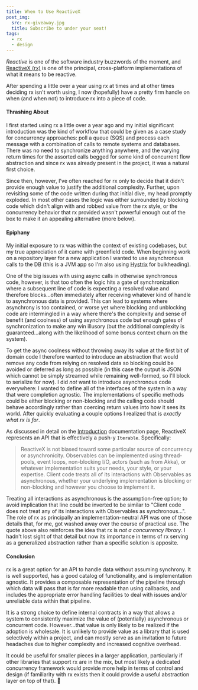 ```yaml
---
title: When to Use ReactiveX
post_img:
  src: rx-giveaway.jpg
  title: Subscribe to under your seat!
tags:
  - rx
  - design
---
```


_Reactive_ is one of the software industry buzzwords of the moment, and
[ReactiveX (rx)](http://reactivex.io/) is one of the principal,
cross-platform implementations of what it means to be reactive.

After spending a little over a year using rx at times and at other
times deciding rx isn't worth using, I now (hopefully) have a pretty
firm handle on when (and when not) to introduce rx into a piece of
code.
<!--more-->

#### Thrashing About

I first started using rx a little over a year ago and my initial significant
introduction was the kind of workflow that could be given as a case
study for concurrency approaches: poll a queue (SQS) and process each
message with a combination of calls to remote systems and databases.
There was no need to synchronize anything anywhere, and the varying
return times for the assorted calls begged for some kind
of concurrent flow abstraction and since rx was already present in the
project, it was a natural first choice.

Since then, however, I've often reached for rx only to decide
that it didn't provide enough value to justify the additional
complexity. Further, upon revisiting some of the code written during
that initial dive, my head promptly exploded. In most other cases
the logic was either surrounded by blocking code which didn't align
with and robbed value from the rx style, or the concurrency behavior
that rx provided wasn't powerful enough out of
the box to make it an appealing alternative (more below).

#### Epiphany

My initial exposure to rx was within the context of existing
codebases, but my true appreciation of it came with greenfield
code. When beginning work on a repository layer for a new application
I wanted to use asynchronous calls to the DB (this is a JVM app so I'm
also using [Hystrix](https://github.com/Netflix/Hystrix) for
bulkheading).

One of the big issues with using async calls in
otherwise synchronous code, however, is that too often the logic hits
a gate of synchronization where a subsequent line of code is expecting
a resolved value and therefore blocks...often immediately after
receiving whatever kind of handle to asynchronous data is
provided. This can lead to systems where asynchrony is too contained,
or worse yet where blocking and unblocking code are intermingled in a
way where there's the complexity and sense of benefit (and coolness) of using
asynchronous code but enough gates of synchronization to make any win
illusory (but the additional complexity is guaranteed...along with
the likelihood of some bonus context churn on the system).

To get the async coolness without throwing away its value at the first
bit of domain code I therefore wanted to introduce an abstraction that
would remove any code from relying on resolved data so blocking
could be avoided or deferred as long as possible (in
this case the output is JSON which cannot be simply streamed while
remaining well-formed, so I'll block to serialize for now).
I did *not* want to introduce asynchronous
code everywhere: I wanted to define all of the interfaces of the
system in a way that were completion agnostic. The implementations
of specific methods could be either blocking or non-blocking and the
calling code should behave accordingly rather than coercing return
values into how it sees its world. After quickly evaluating a couple
options I realized that is *exactly what rx is for*.

As discussed in detail on the
[Introduction](http://reactivex.io/intro.html) documentation page,
ReactiveX represents an API that is effectively a push-y `Iterable`.
Specifically:

> ReactiveX is not biased toward some particular source of concurrency
> or asynchronicity. Observables can be implemented using
> thread-pools, event loops, non-blocking I/O, actors (such as from
> Akka), or whatever implementation suits your needs, your style, or
> your expertise. Client code treats all of its interactions with
> Observables as asynchronous, whether your underlying implementation
> is blocking or non-blocking and however you choose to implement it.

Treating all interactions as asynchronous is the assumption-free
option; to avoid implication that line could be inverted to be similar
to  "Client code does not treat any of its interactions with
Observables as synchronous...". The role of rx as principally an
implementation-neutral API was one of those details that, for me, got
washed away over the course of practical use. The quote above also
reinforces the idea that rx is _not a concurrency library_. I hadn't
lost sight of that detail but now its importance in terms of rx
serving as a generalized abstraction rather than a specific solution
is apposite.

#### Conclusion

rx is a great option for an API to handle data without assuming synchrony. It is well
supported, has a good catalog of functionality, and is implementation agnostic.
It provides a composable representation of the pipeline through which
data will pass that is far more readable than using callbacks, and
includes the appropriate error handling facilities to deal with issues
and/or unreliable data within that pipeline.

It is a strong choice to define internal contracts in a way that allows
a system to consistently maximize the value of (potentially) asynchronous
or concurrent code. However...that value is only likely to be realized if the
adoption is wholesale. It is unlikely to provide value as a library
that is used selectively within a project, and can mostly serve as an
invitation to future headaches due to higher complexity and
increased cognitive overhead.

It could be useful for smaller pieces in a larger application,
particularly if other libraries that support rx are in the mix, but most
likely a dedicated concurrency framework would provide more help in
terms of control and design (if familiarity with rx exists then it
could provide a useful abstraction layer on top of that). :tophat:
